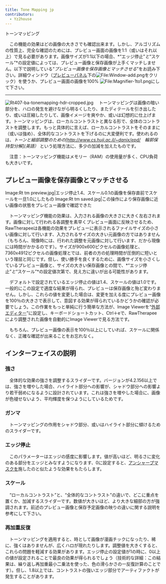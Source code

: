 ```yaml
---
title: Tone Mapping jp
contributors:
  - Yz2house
---
```


<div class="pagetitle">

トーンマッピング

</div>

　この機能の効果はどの画像の大きさでも確認出来ます。しかし、アルゴリズムの性質上、完全な確認のためには、プレビュー画面の画像を1:1（或いはそれ以上）で見る必要があります。画像サイズが1:1以下の場合、*“エッジ停止”*と*“スケール”*の設定値によっては、プレビュー画像と保存画像が上手くマッチしません。以下で説明している“*プレビュー画像を保存画像とマッチさせる*”をお読み下さい。詳細ウィンドウ（[プレビューパネル](the_image_editor_tab/jp#プレビューパネル)下の![<File:Window-add.png>](Window-add.png "File:Window-add.png")をクリック）を使うか、プレビュー画面の画像を100%
![<File:Magnifier-1to1.png>](Magnifier-1to1.png "File:Magnifier-1to1.png")にして下さい。

------------------------------------------------------------------------

![](Rt407-ba-tonemapping-hdr-cropped.jpg "Rt407-ba-tonemapping-hdr-cropped.jpg")
　トーンマッピングは画像の暗い部分を、ハロの発生を避けながら明るくしたり、またディテールを引き出したり、或いは圧縮したりして、画像イメージを爽やか、或いは幻想的に仕上げます。トーンマッピングは、ローカルコントラストと異なる形で、全体のコントラストを調整します。もっと具体的に言えば、ローカルコントラストをそのままに（或いは強め）、全体的なコントラストを下げるのに大変便利です。使われるのは、*トーンと細部調整のための\[<http://www.cs.huji.ac.il/~danix/epd/>　輪郭保持型分解\](英語）*
という処理方法に、多少の加減を加えたものです。

　注意：トーンマッピング機能はメモリー（RAM）の使用量が多く、CPU負荷も大きいです。

## プレビュー画像を保存画像とマッチさせる

Image:Rt tm
preview.jpg\|エッジ停止1.4、スケール0.1の画像を保存直前でスケールを一旦1.0にしたもの
Image:Rt tm
saved.jpg\|この操作により保存画像に近い画像の状態をプレビュー画像で確認できた

　トーンマッピング機能の効果は、入力される画像の大きさに大きく左右されます。画像に対して行われる各調整を素早くプレビュー画面に反映させるため、RawTherapeeは各機能の効果をプレビューに表示されるファイルサイズの小さい画像に対して行います、入力されるサイズの大きい元画像の方ではありません（もちろん、現像時には、行われた調整を元画像に対して行います、だから現像には時間がかかるのです）。サイズが900x600ピクセルの画像処理と、7360x4912ピクセルの画像処理とでは、前者の方の処理時間が圧倒的に短いという理屈と同じです。但し、使い勝手を良くするために、画像サイズを小さくしているプレビュー画像と、サイズの大きい保存画像との間で、*“エッジ停止”*と*“スケール”*の設定値次第で、見え方に違いが出る可能性があります。

　デフォルトで設定されているエッジ停止の値は1.4、スケールの値は1.0です。一般的にこの設定で適度な結果が得られ、プレビューは保存画像と殆ど変わりません。しかし、これらの値を変更した場合は、変更を加える度にプレビュー画像を100％の大きさで表示して、意図する効果が得られているかどうかの確認が必要でしょう。この作業をもっと単純に行う簡単な方法が、Image
Viewerを“[外部エディター](preferences/jp#外部エディター)”に設定し、キーボードショートカット、Ctrl＋eで、RawTherapeeにより調整された画像を自動的にImage
Viewerで見る方法です。

　もちろん、プレビュー画像の表示を100％以上にしていれば、スケールに関係なく、正確な確認が出来ることをお忘れなく。

## インターフェイスの説明

### 強さ

　全体的な効果の強さを調整するスライダーです。バージョンが4.2.156以上では、強さを増やした場合、ハイライト部分への影響が、シャドウ部分への影響より若干弱めになるように設計されています。これは強さを増やした場合に、画像が色褪せないよう、平均輝度を保つようにしているためです。

### ガンマ

　トーンマッピングの作用をシャドウ部分、或いはハイライト部分に傾けるためのスライダーです。

### エッジ停止

　このパラメーターはエッジの感度に影響します。値が高いほど、明るさに変化のある部分をエッジとみなすようになります、0に設定すると、[アンシャープマスクを](sharpening/jp#アンシャープマスク)施したのと似たような効果をもたらします。

### スケール

　“ローカルコントラスト”と、“全体的なコントラスト”の違いで、どこに重点を置くか、加減するスライダーです。数値が大きいほど、より大きな細部の方が強調されます。前述のプレビュー画像と保存予定画像の映りの違いに関する説明を参考にして下さい。

### 再加重反復

　トーンマッピングを適用すると、時として画像が漫画チックになったり、稀に、強くはありませんが、広くハロが現れたりします。調整値を大きくすると、これらの問題を軽減する効果があります。エッジ停止の設定値が1の時に、0以上の値が設定されることで最良の効果が得られるでしょう（技術的な詳細：この結果は、繰り返し再加重最小二乗法を使った、色の滑らかさの一反復計算のことです）。但し、1.8以上では、コントラストの強いエッジ部分でアーティファクトが発生することがあります。

